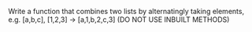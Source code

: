 ﻿ Write a function that combines two lists by alternatingly taking elements, 
 e.g. [a,b,c], [1,2,3] → [a,1,b,2,c,3]  (DO NOT USE INBUILT METHODS)